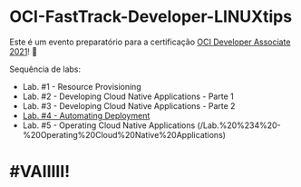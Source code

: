 # OCI-FastTrack-Developer-LINUXtips
Este é um evento preparatório para a certificação [OCI Developer Associate 2021](https://mylearn.oracle.com/learning-path/become-an-oci-developer-associate/35644/102197)! 🚀

Sequência de labs:

- Lab. #1 - Resource Provisioning
- Lab. #2 - Developing Cloud Native Applications - Parte 1
- Lab. #3 - Developing Cloud Native Applications - Parte 2
- [Lab. #4 - Automating Deployment](/Lab.%20%234%20-%20Automating%20Deployment)
- Lab. #5 - Operating Cloud Native Applications (/Lab.%20%234%20-%20Operating%20Cloud%20Native%20Applications)

# #VAIIIII!
